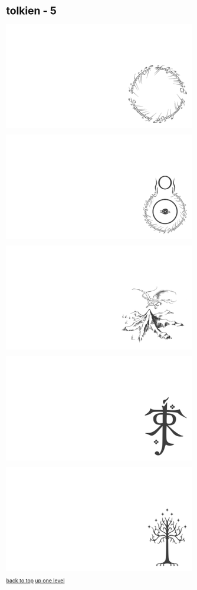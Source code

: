 # tolkien - 5
[![one_ring_inscription_ring_a_ling.png](/terminal/grey%20on%20alpha/little/tolkien/one_ring_inscription_ring_a_ling.png "one_ring_inscription_ring_a_ling.png")](https://raw.githubusercontent.com/buckmanc/wallpapers/main/terminal/grey%20on%20alpha/little/tolkien/one_ring_inscription_ring_a_ling.png)

[![tolkien_eye_of_sauron.png](/terminal/grey%20on%20alpha/little/tolkien/tolkien_eye_of_sauron.png "tolkien_eye_of_sauron.png")](https://raw.githubusercontent.com/buckmanc/wallpapers/main/terminal/grey%20on%20alpha/little/tolkien/tolkien_eye_of_sauron.png)

[![tolkien_lonely_mountain_map.png](/terminal/grey%20on%20alpha/little/tolkien/tolkien_lonely_mountain_map.png "tolkien_lonely_mountain_map.png")](https://raw.githubusercontent.com/buckmanc/wallpapers/main/terminal/grey%20on%20alpha/little/tolkien/tolkien_lonely_mountain_map.png)

[![tolkien_monogram.png](/terminal/grey%20on%20alpha/little/tolkien/tolkien_monogram.png "tolkien_monogram.png")](https://raw.githubusercontent.com/buckmanc/wallpapers/main/terminal/grey%20on%20alpha/little/tolkien/tolkien_monogram.png)

[![tolkien_white_tree_of_gondor.png](/terminal/grey%20on%20alpha/little/tolkien/tolkien_white_tree_of_gondor.png "tolkien_white_tree_of_gondor.png")](https://raw.githubusercontent.com/buckmanc/wallpapers/main/terminal/grey%20on%20alpha/little/tolkien/tolkien_white_tree_of_gondor.png)



[back to top](#)
[up one level](/terminal/grey%20on%20alpha/little/README.MD)
